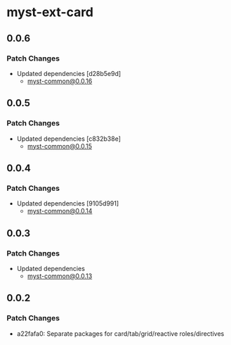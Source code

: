 # myst-ext-card

## 0.0.6

### Patch Changes

- Updated dependencies [d28b5e9d]
  - myst-common@0.0.16

## 0.0.5

### Patch Changes

- Updated dependencies [c832b38e]
  - myst-common@0.0.15

## 0.0.4

### Patch Changes

- Updated dependencies [9105d991]
  - myst-common@0.0.14

## 0.0.3

### Patch Changes

- Updated dependencies
  - myst-common@0.0.13

## 0.0.2

### Patch Changes

- a22fafa0: Separate packages for card/tab/grid/reactive roles/directives
